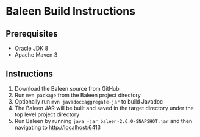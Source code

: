 # Baleen Build Instructions

## Prerequisites
- Oracle JDK 8
- Apache Maven 3

## Instructions

1. Download the Baleen source from GitHub
2. Run `mvn package` from the Baleen project directory
3. Optionally run `mvn javadoc:aggregate-jar` to build Javadoc
4. The Baleen JAR will be built and saved in the target directory under the top level project directory
5. Run Baleen by running `java -jar baleen-2.6.0-SNAPSHOT.jar` and then navigating to <http://localhost:6413>
